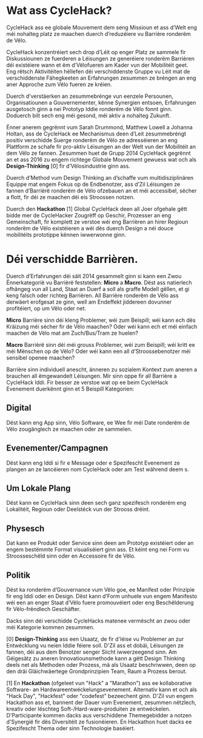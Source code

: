 # Wat ass CycleHack?

CycleHack ass ee globale Mouvement dem seng Missioun et ass d’Welt eng méi nohalteg platz ze maachen duerch d’reduzéiere vu Barrière ronderëm de Vëlo.

CycleHack konzentréiert sech drop d’Léit op enger Platz ze sammele fir Diskussiounen ze fuerderen a Léisungen ze generéiere ronderëm Barrièren déi existéiere wann et ëm d’Vëlofueren am Kader vun der Mobilitéit geet. Eng rëtsch Aktivitéiten hëllefen déi verschiddenste Gruppe vu Léit mat de verschiddenste Fähegkeeten an Erfahrungen zesummen ze bréngen an eng aner Approche zum Vëlo fueren ze kréien.

Duerch d’verstäerken an zesummebrénge vun eenzele Persounen, Organisatiounen a Gouvernementer, kënne Synergien entsoen, Erfahrungen ausgetosch ginn a nei Prototyp Iddie ronderëm de Vëlo fonnt ginn. Doduerch bilt sech eng méi gesond, méi aktiv a nohalteg Zukunft.

Ënner anerem gegrënnt vum Sarah Drummond, Matthew Lowell a Johanna Holtan, ass de CycleHack ee Mechanismus deen d’Leit zesummebréngt positiv verschidde Suerge ronderëm de Vëlo ze adresséieren an eng Plattform ze schafe fir pro-aktiv Léisungen an der Welt vun der Mobilitéit an dem Vëlo ze fannen. Zesummen huet de Grupp 2014 CycleHack gegrënnt an et ass 2016 zu engem richtege Globale Mouvement gewuess wat och als **Design-Thinking** [0] fir d’Vëlosindustrie ginn ass.

Duerch d’Method vum Design Thinking an d’schaffe vum multidisziplinären Equippe mat engem Fokus op de Endbenotzer, ass d’Zil Léisungen ze fannen d’Barrièrë ronderëm de Vëlo ofzebauen an et méi accessibel, sécher a flott, fir déi ze maachen déi eis Stroossen notzen.

Duerch den **Hackathon** [1] Global CycleHack deen all Joer ofgehale gëtt bidde mer de CycleHacker Zougrëff op Geschir, Prozesser an eng Gemeinschaft, fir komplett ze verstoe wéi eng Barrièren an hirer Regioun ronderëm de Vëlo existéieren a wéi dës duerch Design a néi douce mobilitéits prototippe kënnen iwwerwonne ginn.

# Déi verschidde Barrièren.

Duerch d’Erfahrungen déi säit 2014 gesammelt ginn si kann een Zwou Ënnerkategorië vu Barrièrë feststellen: **Micro** a **Macro**.
Dëst ass natierlech ofhängeg vun all Land, Staat an Duerf a soll als graffe Modell gëllen, et gi keng falsch oder richteg Barrièren. All Barrière ronderëm de Vëlo ass derwäert erofgesat ze ginn, well am Endeffekt jiddereen dovunner profitéiert, op um Vëlo oder net.

**Micro** Barrière sinn déi kleng Problemer, wéi zum Beispill; wéi kann ech dës Kräizung méi sécher fir de Vëlo maachen? Oder wéi kann ech et méi einfach maachen de Vëlo mat am Zuch/Bus/Tram ze huelen?

**Macro** Barrièrë sinn déi méi grouss Problemer, wéi zum Beispill; wéi kritt ee méi Mënschen op de Vëlo? Oder wéi kann een all d’Stroossebenotzer méi sensibel openee maachen?

Barrière sinn individuell anescht, änneren zu sozialem Kontext zum aneren a brauchen all ëmgewandelt Léisungen. Mir sinn oppe fir all Barrière a CycleHack Iddi. Fir besser ze verstoe wat op ee beim CycleHack Evenement duerkënnt ginn et 5 Beispill Kategorien:

## Digital
Dëst kann eng App sinn, Vëlo Software, ee Wee fir méi Date ronderëm de Vëlo zougänglech ze maachen oder ze sammelen.

## Evenementer/Campagnen
Dëst kann eng Iddi si fir e Message oder e Spezifescht Evenement ze plangen an ze lancéieren nom CycleHack oder am Test während deem s.

## Um Lokale Plang
Dëst kann ee CycleHack sinn deen sech ganz spezifesch ronderëm eng Lokalitéit, Regioun oder Deelstéck vun der Strooss dréint.

## Physesch
Dat kann ee Produkt oder Service sinn deen am Prototyp existéiert oder an engem bestëmmte Format visualiséiert ginn ass. Et kéint eng nei Form vu Stroosseschëld sinn oder en Accessoire fir de Vëlo.

## Politik
Dëst ka ronderëm d’Gouvernance vum Vëlo goe, ee Manifest oder Prinzipie fir eng Iddi oder en Design. Dëst kann d’Form unhuele vun engem Manifesto wéi een an enger Staat d’Vëlo fuere promouvéiert oder eng Beschëlderung fir Vëlo-frëndlech Geschäfter.

Dacks sinn déi verschidde CycleHacks matenee vermëscht an zwou oder méi Kategorie kommen zesummen.

[0] **Design-Thinking** ass een Usaatz, de fir d'léise vu Problemer an zur Entwécklung vu neien Iddie féiere soll. D'Zil ass et dobäi, Léisungen ze fannen, déi aus dem Benotzer senger Siicht iwwerzeegend sinn. Am Géigesätz zu aneren Innovatiounsmethode kann a gëtt Design Thinking deels net als Methoden oder Prozess, mä als Usaatz beschriwwen, deen op den dräi Gläichwäertege Grondprinzipien Team, Raum a Prozess berout.

[1] En **Hackathon** (ofgeleet vun "Hack" a "Marathon") ass ee kollaborative Software- an Hardwareentwéckelungsevenement. Alternativ kann et och als "Hack Day", "Hackfest" oder "codefest" bezeechent ginn. D'Zil vun engem Hackathon ass et, bannent der Dauer vum Evenement, zesummen nëtzlech, kreativ oder lëschteg Soft-/Hard-ware-produiten ze entwéckelen. D'Participante kommen dacks aus verschiddene Themegebidder a notzen d'Synergië fir dës Diversitéit ze fusionéieren. En Hackathon huet dacks ee Spezifescht Thema oder sinn Technologie baséiert.
